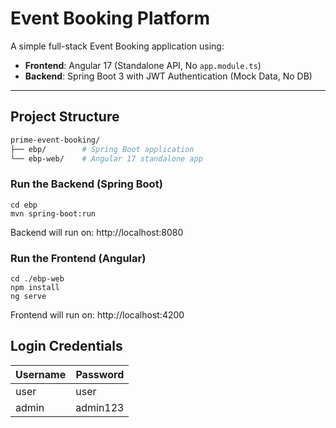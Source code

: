 # Event Booking Platform

A simple full-stack Event Booking application using:

- **Frontend**: Angular 17 (Standalone API, No `app.module.ts`)
- **Backend**: Spring Boot 3 with JWT Authentication (Mock Data, No DB)

---

## Project Structure

```bash
prime-event-booking/
├── ebp/        # Spring Boot application
└── ebp-web/    # Angular 17 standalone app
```

### Run the Backend (Spring Boot)

```
cd ebp
mvn spring-boot:run
```

Backend will run on: http://localhost:8080

### Run the Frontend (Angular)

```
cd ./ebp-web
npm install
ng serve
```

Frontend will run on: http://localhost:4200

## Login Credentials 

| Username | Password  |
| -------- | --------- |
| user     | user      |
| admin    | admin123  |

